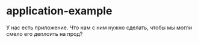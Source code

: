 # application-example

У нас есть приложение.
Что нам с ним нужно сделать, чтобы мы могли смело его деплоить на прод?


